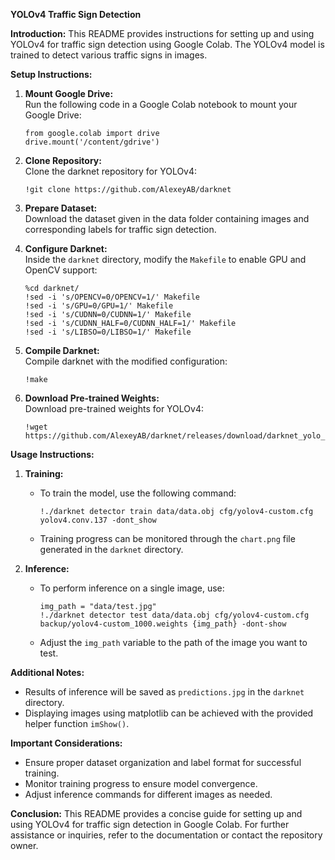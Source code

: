 **YOLOv4 Traffic Sign Detection**

**Introduction:**
This README provides instructions for setting up and using YOLOv4 for traffic sign detection using Google Colab. The YOLOv4 model is trained to detect various traffic signs in images.

**Setup Instructions:**
1. **Mount Google Drive:**  
   Run the following code in a Google Colab notebook to mount your Google Drive:
   ```
   from google.colab import drive
   drive.mount('/content/gdrive')
   ```

2. **Clone Repository:**  
   Clone the darknet repository for YOLOv4:
   ```
   !git clone https://github.com/AlexeyAB/darknet
   ```

3. **Prepare Dataset:**  
   Download the dataset given in the data folder containing images and corresponding labels for traffic sign detection.

4. **Configure Darknet:**  
   Inside the `darknet` directory, modify the `Makefile` to enable GPU and OpenCV support:
   ```
   %cd darknet/
   !sed -i 's/OPENCV=0/OPENCV=1/' Makefile
   !sed -i 's/GPU=0/GPU=1/' Makefile
   !sed -i 's/CUDNN=0/CUDNN=1/' Makefile
   !sed -i 's/CUDNN_HALF=0/CUDNN_HALF=1/' Makefile
   !sed -i 's/LIBSO=0/LIBSO=1/' Makefile
   ```

5. **Compile Darknet:**  
   Compile darknet with the modified configuration:
   ```
   !make
   ```

6. **Download Pre-trained Weights:**  
   Download pre-trained weights for YOLOv4:
   ```
   !wget https://github.com/AlexeyAB/darknet/releases/download/darknet_yolo_v3_optimal/yolov4.conv.137
   ```

**Usage Instructions:**
1. **Training:**
   - To train the model, use the following command:
     ```
     !./darknet detector train data/data.obj cfg/yolov4-custom.cfg yolov4.conv.137 -dont_show
     ```
   - Training progress can be monitored through the `chart.png` file generated in the `darknet` directory.

2. **Inference:**
   - To perform inference on a single image, use:
     ```
     img_path = "data/test.jpg"
     !./darknet detector test data/data.obj cfg/yolov4-custom.cfg backup/yolov4-custom_1000.weights {img_path} -dont-show
     ```
   - Adjust the `img_path` variable to the path of the image you want to test.

**Additional Notes:**
- Results of inference will be saved as `predictions.jpg` in the `darknet` directory.
- Displaying images using matplotlib can be achieved with the provided helper function `imShow()`.

**Important Considerations:**
- Ensure proper dataset organization and label format for successful training.
- Monitor training progress to ensure model convergence.
- Adjust inference commands for different images as needed.

**Conclusion:**
This README provides a concise guide for setting up and using YOLOv4 for traffic sign detection in Google Colab. For further assistance or inquiries, refer to the documentation or contact the repository owner.
